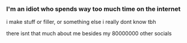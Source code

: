 ### I'm an idiot who spends way too much time on the internet

i make stuff or filler, or something else i really dont know tbh

there isnt that much about me besides my 80000000 other socials
